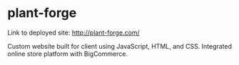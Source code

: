 # plant-forge

Link to deployed site: http://plant-forge.com/

Custom website built for client using JavaScript, HTML, and CSS. Integrated online store platform with BigCommerce. 
